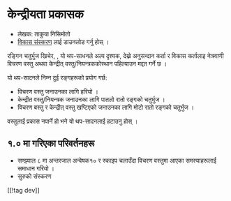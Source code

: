 # केन्द्रीयता प्रकासक #

* लेखक: ताकुया निसिमोतो
* [विकास संस्करण][1] लाई डाउनलोड गर्नु होस् ।

रङ्गिन चतुर्भुज खिचेर, , यो थप-साधनले अल्प दृश्यक, देख्ने अनुसन्दान कर्ता र
विकास कर्तालाइ नेत्रवाणी विचरण वस्तु अथवा केन्द्रीत् वस्तु/नियन्त्रककोस्थान
पहिल्याउन मद्दत गर्ने छ ।

यो थप-सादनले निम्न दुई रङ्गहरूको  प्रयोग गर्छ:

* विचरण वस्तु जनाउनका लागि हरियो ।
* केन्द्रीत वस्तु/नियन्त्रक जनाउनका लागि पातलो रातो रङ्गको चतुर्भुज ।
* विचरण बस्तु र केन्द्रीत् वस्तु खप्टिएको जनाउनका लागि मोटो रातो रङ्गको
  चतुर्भुज ।  

वस्तुलाई प्रकास नपार्ने हो भने यो थप-सादनलाई हटाउनु होस् ।

## १.० मा गरिएका परिवर्तनहरू ##

* सण्झ्याल ८ मा  अन्तरजाल अन्वेषक१० र स्काइप चलाउँदा विचरण वस्तुमा आएका
  समस्याहरूलाई समाधान गरियो ।
* सुरुको संस्करण

[[!tag dev]]

[1]: http://addons.nvda-project.org/files/get.php?file=fh-dev
